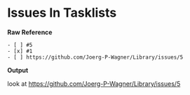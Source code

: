 # Issues In Tasklists

**Raw Reference**

    - [ ] #5
    - [x] #1
    - [ ] https://github.com/Joerg-P-Wagner/Library/issues/5

**Output**

look at https://github.com/Joerg-P-Wagner/Library/issues/5
